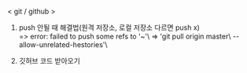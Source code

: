 < git / github > 

1. push 안될 때 해결법(원격 저장소, 로컬 저장소 다르면 push x)\
=> error: failed to push some refs to '~'\ 
=> 'git pull origin master\ --allow-unrelated-hestories'\

 2. 깃허브 코드 받아오기
 

